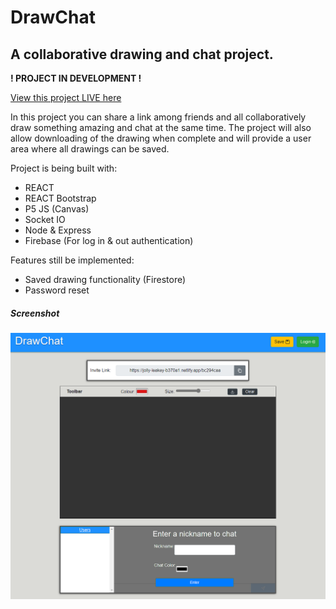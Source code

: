 # DrawChat

## A collaborative drawing and chat project.

**! PROJECT IN DEVELOPMENT !**

[View this project LIVE here](https://jolly-leakey-b370a1.netlify.app/)

In this project you can share a link among friends and all collaboratively draw something amazing and chat at the same time. The project will also allow downloading of the drawing when complete and will provide a user area where all drawings can be saved.

Project is being built with:

- REACT
- REACT Bootstrap
- P5 JS (Canvas)
- Socket IO
- Node & Express
- Firebase (For log in & out authentication)

Features still be implemented:

- Saved drawing functionality (Firestore)
- Password reset

##### Screenshot

<img src='./screenshot.png' width='600px'>
